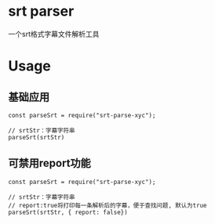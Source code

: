 # srt parser
一个srt格式字幕文件解析工具

# Usage
## 基础应用
```
const parseSrt = require("srt-parse-xyc");

// srtStr：字幕字符串
parseSrt(srtStr)
```

## 可禁用report功能
```
const parseSrt = require("srt-parse-xyc");

// srtStr：字幕字符串
// report:true将打印每一条解析后的字幕，便于查找问题, 默认为true
parseSrt(srtStr, { report: false})
```


